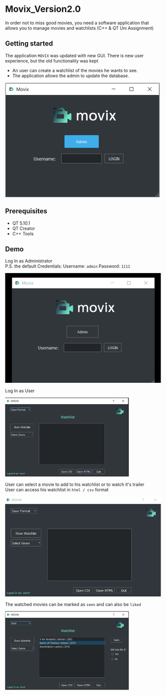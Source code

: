 # Movix_Version2.0
In order not to miss good movies, you need a software application that allows you to manage movies and watchlists (C++ & QT Uni Assignment)

## Getting started
The application `MOVIX` was updated with new GUI. There is new user experience, but the old functionality was kept
* An user can create a watchlist of the movies he wants to see.
* The application allows the admin to update the database.

<img src="/screenshots/screenshot1.PNG">


## Prerequisites
* QT 5.10.1
* QT Creator
* C++ Tools

## Demo
Log In as Administrator  
P.S. the default Credentials: Username: `admin` Password: `1111`  

<img src="/screenshots/gif1.gif">

Log In as User  

<img src="/screenshots/screenshot2.PNG" width="400">

User can select a movie to add to his watchlist or to watch it's trailer     
User can access his watchlist in `html / csv` format  

<img src="/screenshots/gif2.gif">

The watched movies can be marked as `seen` and can also be `liked`

<img src="/screenshots/screenshot3.PNG" width="400">

